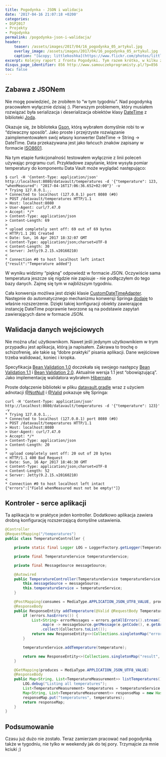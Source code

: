```yaml
---
title: Pogodynka - JSON i walidacja
date: '2017-04-16 21:07:18 +0200'
categories:
- DSP2017
- Projekty
- Pogodynka
permalink: /pogodynka-json-i-walidacja/
header:
    teaser: /assets/images/2017/04/16_pogodynka_05_artykul.jpg
    overlay_image: /assets/images/2017/04/16_pogodynka_05_artykul.jpg
    caption: "[&copy; littlekoshka](https://www.flickr.com/photos/littlekoshka/4647737233/sizes/l)"
excerpt: Kolejny raport z frontu Pogodynki. Tym razem krótko, w kilku żołnierskich słowach opiszę o postępy w Pogodynce.
disqus_page_identifier: 856 http://www.samouczekprogramisty.pl/?p=856
toc: false
---
```


## Zabawa z JSONem

Nie mogę powiedzieć, że zrobiłem to “w tym tygodniu”. Nad pogodynką pracowałem wyłącznie dzisiaj :). Pierwszym problemem, który musiałem rozwiązać była serializacja i deserializacja obiektów klasy [DateTime](http://joda-time.sourceforge.net/apidocs/org/joda/time/DateTime.html) z biblioteki [Joda](http://www.joda.org/joda-time/).

Okazuje się, że biblioteka [Gson](https://github.com/google/gson), którą wybrałem domyślnie robi to w “dziwaczny sposób”. Jako proste i przejrzyste rozwiązanie zaimplementowałem swój własny konwerter DateTime -\> String -\> DateTime. Data przekazywana jest jako łańcuch znaków zapisany w formacie [ISO8601](https://en.wikipedia.org/wiki/ISO_8601).

Na tym etapie funkcjonalność testowałem wyłącznie z linii poleceń używając programu curl. Przykładowe zapytanie, które wysyła pomiar temperatury do komponentu Data Vault może wyglądać następująco:

    $ curl -H 'Content-Type: application/json' http://localhost:8080/datavault/temperatures -d '{"temperature": 123, "whenMeasured": "2017-04-16T17:06:36.652+02:00"}' -v
    * Trying 127.0.0.1...
    * Connected to localhost (127.0.0.1) port 8080 (#0)
    > POST /datavault/temperatures HTTP/1.1
    > Host: localhost:8080
    > User-Agent: curl/7.47.0
    > Accept: */*
    > Content-Type: application/json
    > Content-Length: 69
    >
    * upload completely sent off: 69 out of 69 bytes
    < HTTP/1.1 201 Created
    < Date: Sun, 16 Apr 2017 18:32:07 GMT
    < Content-Type: application/json;charset=UTF-8
    < Content-Length: 30
    < Server: Jetty(9.2.15.v20160210)
    <
    * Connection #0 to host localhost left intact
    {"result":"Temperature added"}

W wyniku widzimy “piękną” odpowiedź w formacie JSON. Oczywiście sama temperatura jeszcze się nigdzie nie zapisuje - nie podłączyłem do tego bazy danych. Zajmę się tym w najbliższym tygodniu.

Cała konwersja możliwa jest dzięki klasie [CustomDateTimeAdapter](https://github.com/SamouczekProgramisty/Pogodynka/blob/master/datavault/src/main/java/pl/samouczekprogramisty/pogodynka/datavault/configuration/conversion/CustomDateTimeAdapter.java). Następnie do automatycznego mechanizmu konwersji Springa [dodaję](https://github.com/SamouczekProgramisty/Pogodynka/blob/master/datavault/src/main/java/pl/samouczekprogramisty/pogodynka/datavault/configuration/WebAppConfiguration.java#L27) to właśnie rozszerzenie. Dzięki takiej konfiguracji obiekty zawierające instancję DateTime poprawnie tworzone są na podstawie zapytań zawierających dane w formacie JSON.

## Walidacja danych wejściowych

Nie można ufać użytkownikom. Nawet jeśli jedynym użytkownikiem w trym przypadku jest aplikacja, którą ja napisałem. Zakrawa to trochę o schizofrenię, ale takie są “dobre praktyki” pisania aplikacji. Dane wejściowe trzeba walidować, koniec i kropka.

Specyfikacja [Bean Validation 1.0](https://jcp.org/en/jsr/detail?id=303) doczekała się swojego następcy [Bean Validation 1.1](https://jcp.org/en/jsr/detail?id=349) i [Bean Validation 2.0](https://jcp.org/en/jsr/detail?id=380). Aktualnie wersja 1.1 jest “obowiązującą”. Jako implementację walidatora wybrałem [Hibernate](http://hibernate.org/validator/).

Proste dołączenie biblioteki w pliku [datavault.gradle](https://github.com/SamouczekProgramisty/Pogodynka/blob/master/datavault/datavault.gradle) wraz z użyciem adnotacji [@NotNull](http://docs.oracle.com/javaee/7/api/javax/validation/constraints/NotNull.html) i [@Valid](http://docs.oracle.com/javaee/7/api/javax/validation/Valid.html) pokazuje siłę Springa:

    curl -H 'Content-Type: application/json' http://localhost:8080/datavault/temperatures -d '{"temperature": 123}' -v
    * Trying 127.0.0.1...
    * Connected to localhost (127.0.0.1) port 8080 (#0)
    > POST /datavault/temperatures HTTP/1.1
    > Host: localhost:8080
    > User-Agent: curl/7.47.0
    > Accept: */*
    > Content-Type: application/json
    > Content-Length: 20
    >
    * upload completely sent off: 20 out of 20 bytes
    < HTTP/1.1 400 Bad Request
    < Date: Sun, 16 Apr 2017 18:46:30 GMT
    < Content-Type: application/json;charset=UTF-8
    < Content-Length: 52
    < Server: Jetty(9.2.15.v20160210)
    <
    * Connection #0 to host localhost left intact
    {"errors":["Field whenMeasured must not be empty!"]}

## Kontroler - serce aplikacji

Ta aplikacja to w praktyce jeden kontroller. Dodatkowo aplikacja zawiera drobną konfigurację rozszerzającą domyślne ustawienia.

```java
@Controller
@RequestMapping("/temperatures")
public class TemperatureController {

    private static final Logger LOG = LoggerFactory.getLogger(TemperatureController.class);

    private final TemperatureService temperatureService;

    private final MessageSource messageSource;

    @Autowired
    public TemperatureController(TemperatureService temperatureService, MessageSource messageSource) {
        this.messageSource = messageSource;
        this.temperatureService = temperatureService;
    }

    @PostMapping(consumes = MediaType.APPLICATION_JSON_UTF8_VALUE, produces = MediaType.APPLICATION_JSON_UTF8_VALUE)
    @ResponseBody
    public ResponseEntity addTemperature(@Valid @RequestBody TemperatureMeasurement temperature, Errors errors) {
        if (errors.hasErrors()) {
            List<String> errorMessages = errors.getAllErrors().stream()
                .map(e -> messageSource.getMessage(e.getCode(), e.getArguments(), null))
                .collect(Collectors.toList());
            return new ResponseEntity<>(Collections.singletonMap("errors", errorMessages), HttpStatus.BAD_REQUEST);
        }

        temperatureService.addTemperature(temperature);

        return new ResponseEntity<>(Collections.singletonMap("result", "Temperature added"), HttpStatus.CREATED);
    }

    @GetMapping(produces = MediaType.APPLICATION_JSON_UTF8_VALUE)
    @ResponseBody
    public Map<String, List<TemperatureMeasurement>> listTemperatures() {
        LOG.debug("Listing all temperatures");
        List<TemperatureMeasurement> temperatures = temperatureService.getTemperatures();
        Map<String, List<TemperatureMeasurement>> responseMap = new HashMap<>();
        responseMap.put("temperatures", temperatures);
        return responseMap;
    }
}
```

## Podsumowanie

Czasu już dużo nie zostało. Teraz zamierzam pracować nad pogodynką także w tygodniu, nie tylko w weekendy jak do tej pory. Trzymajcie za mnie kciuki ;)
